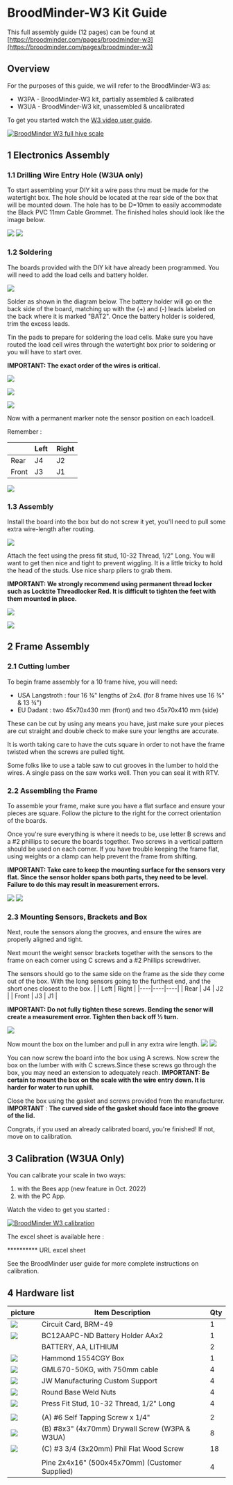 # BroodMinder-W3 Kit Guide

This full assembly guide (12 pages) can be found at
[https://broodminder.com/pages/broodminder-w3](https://broodminder.com/pages/broodminder-w3)

## Overview

For the purposes of this guide, we will refer to the BroodMinder-W3 as:
- W3PA - BroodMinder-W3 kit, partially assembled & calibrated
- W3UA - BroodMinder-W3 kit, unassembled & uncalibrated

To get you started watch the [W3 video user guide](https://mybroodminder.com/app/resources/video-guides).

[![BroodMinder W3 full hive scale](https://i3.ytimg.com/vi/tI6Kw-PU_3A/maxresdefault.jpg)](https://youtu.be/tI6Kw-PU_3A)



## 1 Electronics Assembly

### 1.1 Drilling Wire Entry Hole (W3UA only)

To start assembling your DIY kit a wire pass thru must be made for the watertight box. The hole should be located at the rear side of the box that will be mounted down. The hole has to be D=10mm to easily accommodate the Black PVC 11mm Cable Grommet. The finished holes should look like the image below.

![](./images/1_box-hole.jpg)
![](./images/2_box-hole_rubber.jpg)

### 1.2 Soldering

The boards provided with the DIY kit have already been programmed. You will need to add the load cells and battery holder.

![](./images/3_xlr_board.png)

Solder as shown in the diagram below. The battery holder will go on the back side of the board, matching up with the (+) and (-) leads labeled on the back where it is marked "BAT2". Once the battery holder is soldered, trim the excess leads.

Tin the pads to prepare for soldering the load cells. Make sure you have routed the load cell wires through the watertight box prior to soldering or you will have to start over.

**IMPORTANT: The exact order of the wires is critical.**

![](./images/4_soldering_order.png)

![](./images/5_welded_wires.png)

![](./images/6_elec_assy.jpg)

Now with a permanent marker note the sensor position on each loadcell. 

Remember :

| | Left | Right |
|----|----|----|
| Rear | J4 | J2 |
| Front | J3 | J1 |


![](images/6.1_mark_pos.jpg)


### 1.3 Assembly

Install the board into the box but do not screw it yet, you'll need to pull some extra wire-length after routing.

![](images/7_board_in_box.jpg)

Attach the feet using the press fit stud, 10-32 Thread, 1/2" Long. You will want to get then nice and tight to prevent wiggling. It is a little tricky to hold the head of the studs. Use nice sharp pliers to grab them.

**IMPORTANT: We strongly recommend using permanent thread locker such as Locktite Threadlocker Red. It is difficult to tighten the feet with them mounted in place.**

![](images/8_feet.png)

![](images/9_feet_detail.jpg)



## 2 Frame Assembly

### 2.1 Cutting lumber

To begin frame assembly for a 10 frame hive, you will need:

- USA Langstroth : four 16 ¾" lengths of 2x4. (for 8 frame hives use 16 ¾" & 13 ¾") 
- EU Dadant : two 45x70x430 mm (front) and two 45x70x410 mm (side)

These can be cut by using any means you have, just make sure your pieces are cut straight and double check to make sure your lengths are accurate. 

It is worth taking care to have the cuts square in order to not have the frame twisted when the screws are pulled tight.

Some folks like to use a table saw to cut grooves in the lumber to hold the wires. A single pass on the saw works well. Then you can seal it with RTV.


### 2.2 Assembling the Frame

To assemble your frame, make sure you have a flat surface and ensure your pieces are square. Follow the picture to the right for the correct orientation of the boards.

Once you're sure everything is where it needs to be, use letter B screws and a #2 phillips to secure the boards together. Two screws in a vertical pattern should be used on each corner. If you have trouble keeping the frame flat, using weights or a clamp can help prevent the frame from shifting.

**IMPORTANT: Take care to keep the mounting surface for the sensors very flat. Since the sensor holder spans both parts, they need to be level. Failure to do this may result in measurement errors.**

![](images/10_structure_langs.png)
![](images/10_structure_dadant.jpg)


### 2.3 Mounting Sensors, Brackets and Box

Next, route the sensors along the grooves, and ensure the wires are properly aligned and tight.

Next mount the weight sensor brackets together with the sensors to the frame on each corner using C screws and a #2 Phillips screwdriver.

The sensors should go to the same side on the frame as the side they come out of the box. 
With the long sensors going to the furthest end, and the short ones closest to the box.
| | Left | Right |
|----|----|----|
| Rear | J4 | J2 |
| Front | J3 | J1 |

**IMPORTANT: Do not fully tighten these screws. Bending the senor will create a measurement error. Tighten then back off ½ turn.**

![](images/11_routing.jpg) 



Now mount the box on the lumber and pull in any extra wire length.
![](images/12a_mountbox.jpg) 
![](images/12b_mountbox.jpg) 


You can now screw the board into the box using A screws.
Now screw the box on the lumber with  with C screws.Since these screws go through the box, you may need an extension to adequately reach.
**IMPORTANT: Be certain to mount the box on the scale with the wire entry down. It is harder for water to run uphill.**

Close the box using the gasket and screws provided from the manufacturer.
**IMPORTANT** : **The curved side of the gasket should face into the groove of the lid.**

Congrats, if you used an already calibrated board, you're finished! If not, move on to calibration.

## 3 Calibration (W3UA Only)

You can calibrate your scale in two ways:

1. with the Bees app (new feature in Oct. 2022) 
2. with the PC App. 

Watch the video to get you started :

[![BroodMinder W3 calibration](https://i3.ytimg.com/vi/g8QUoGfgbbw/maxresdefault.jpg)](https://youtu.be/g8QUoGfgbbw)


The excel sheet is available here :

********** URL excel sheet


See the BroodMinder user guide for more complete instructions on calibration.



## 4 Hardware list

| picture | **Item Description** | **Qty** |
| --- | --- | --- |
|![](./images/3_xlr_board_300px.png) | Circuit Card, BRM-49 | 1 |
|![](./images/99_bat_holder.jpg) | BC12AAPC-ND Battery Holder AAx2 | 1 |
| | BATTERY, AA, LITHIUM | 2 |
|![](./images/99_hammond.png) | Hammond 1554CGY Box | 1 |
|![](./images/99_loadcell.jpg)| GML670-50KG, with 750mm cable | 4 | 
|![](./images/99_3d_print_support.jpg) | JW Manufacturing Custom Support | 4 |
|![](./images/99_round_base_weld_nuts.jpg)  | Round Base Weld Nuts | 4 |
|![](./images/99_press_fit_stud.jpg)| Press Fit Stud, 10-32 Thread, 1/2" Long | 4 |
| |  |  |
|![](./images/99_self_tapping_screw.jpg)  | (A) #6 Self Tapping Screw x 1/4" | 2 |
|![](./images/99_4x70_screw.jpg)  | (B) #8x3" (4x70mm) Drywall Screw (W3PA & W3UA) | 8 |
|![](./images/99_3x20_screw.jpg)  | (C) #3 3/4 (3x20mm) Phil Flat Wood Screw | 18 |
| | | |
| | Pine 2x4x16" (500x45x70mm) (Customer Supplied) | 4 |

